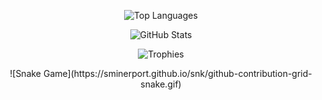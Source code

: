 <!-- Most Used Languages Centered -->
<p align="center">
<img src="https://github-readme-stats-five-alpha-68.vercel.app/api/top-langs/?username=sminerport&layout=compact&theme=default" alt="Top Languages" />
</p>
<!-- GitHub Stats Centered -->
<p align="center">
<img src="https://github-readme-stats-five-alpha-68.vercel.app/api?username=sminerport&show_icons=true&theme=default&count_private=true" alt="GitHub Stats" />
</p>
<!-- Trophies Centered -->
<p align="center">
<img src="https://github-profile-trophy.vercel.app/?username=sminerport&theme=flat&no-frame=true&margin-w=15" alt="Trophies" />
</p>
<!-- Snake Game Centered -->
<p align="center">
![Snake Game](https://sminerport.github.io/snk/github-contribution-grid-snake.gif)
</p>
